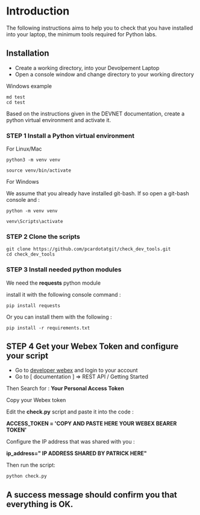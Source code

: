 # Introduction

The following instructions aims to help you to check that you have installed into your laptop, the minimum tools required for Python labs.

## Installation

- Create a working directory, into your Devolpement Laptop
- Open a console window and change directory to your working directory

Windows example 

	md test
	cd test

Based on the instructions given in the DEVNET documentation, create a python virtual environment and activate it.


### STEP 1 Install a Python virtual environment

For Linux/Mac 

	python3 -m venv venv
	
	source venv/bin/activate

For Windows 
	
We assume that you already have installed git-bash.  If so open a git-bash console and :

	python -m venv venv 
	
	venv\Scripts\activate

### STEP 2 Clone the scripts

	git clone https://github.com/pcardotatgit/check_dev_tools.git
	cd check_dev_tools
	
### STEP 3 Install needed python modules

We need the **requests** python module

install it with the following console command :

	pip install requests
	
Or you can install them with the following  :
	
	pip install -r requirements.txt

## STEP 4 Get your Webex Token and configure your script

- Go to [developer webex](https://developer.webex.com) and login to your account
- Go to [ documentation ] => REST API / Getting Started

Then Search for : **Your Personal Access Token**

Copy your Webex token

Edit the **check.py** script and paste it into the code :

**ACCESS_TOKEN = 'COPY AND PASTE HERE YOUR WEBEX BEARER TOKEN'**

Configure the IP address that was shared with you :

**ip_address=" IP ADDRESS SHARED BY PATRICK HERE"**

Then run the script: 

	python check.py

## A success message should confirm you that everything is OK.


